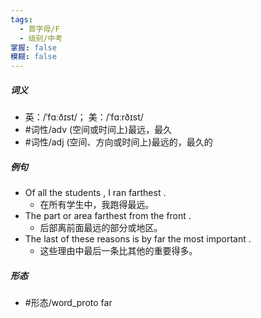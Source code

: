```yaml
---
tags:
  - 首字母/F
  - 级别/中考
掌握: false
模糊: false
---
```

##### 词义
- 英：/ˈfɑːðɪst/； 美：/ˈfɑːrðɪst/
- #词性/adv  (空间或时间上)最远，最久
- #词性/adj  (空间、方向或时间上)最远的，最久的
##### 例句
- Of all the students , I ran farthest .
	- 在所有学生中，我跑得最远。
- The part or area farthest from the front .
	- 后部离前面最远的部分或地区。
- The last of these reasons is by far the most important .
	- 这些理由中最后一条比其他的重要得多。
##### 形态
- #形态/word_proto far
